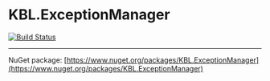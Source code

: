 # KBL.ExceptionManager

[![Build Status](https://travis-ci.org/KBL-Framework/KBL.ExceptionManager.svg?branch=master)](https://travis-ci.org/KBL-Framework/KBL.ExceptionManager)

___

NuGet package: [https://www.nuget.org/packages/KBL.ExceptionManager](https://www.nuget.org/packages/KBL.ExceptionManager) 